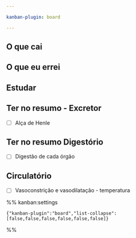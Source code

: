 ```yaml
---

kanban-plugin: board

---
```


## O que cai



## O que eu errei



## Estudar



## Ter no resumo - Excretor

- [ ] Alça de Henle


## Ter no resumo Digestório

- [ ] Digestão de cada órgão


## Circulatório

- [ ] Vasoconstrição e vasodilatação - temperatura




%% kanban:settings
```
{"kanban-plugin":"board","list-collapse":[false,false,false,false,false,false]}
```
%%